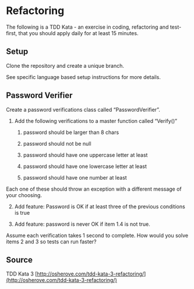 # Refactoring

The following is a TDD Kata - an exercise in coding, refactoring and test-first, that you should apply daily for at least 15 minutes.

## Setup

Clone the repository and create a unique branch.

See specific language based setup instructions for more details.

## Password Verifier

Create a password verifications class called “PasswordVerifier”.

1. Add the following verifications to a master function called “Verify()”

    1. password should be larger than 8 chars

    2. password should not be null

    3. password should have one uppercase letter at least

    4. password should have one lowercase letter at least

    5. password should have one number at least

Each one of these should throw an exception with a different message of your choosing.

2. Add feature: Password is OK if at least three of the previous conditions is true

3. Add feature: password is never OK if item 1.4 is not true.

Assume each verification takes 1 second to complete. How would you solve items 2 and 3 so tests can run faster?

## Source

TDD Kata 3 [http://osherove.com/tdd-kata-3-refactoring/](http://osherove.com/tdd-kata-3-refactoring/)

